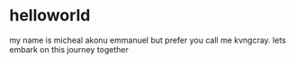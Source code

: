 # helloworld
my name is micheal akonu emmanuel but prefer you call me kvngcray. lets embark on this journey together
